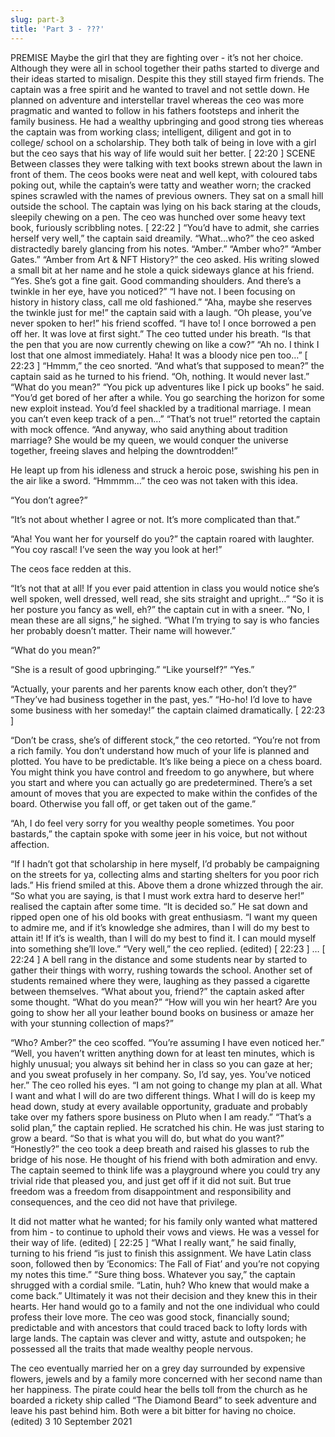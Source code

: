 ```yaml
---
slug: part-3
title: 'Part 3 - ???'
---
```


PREMISE Maybe the girl that they are fighting over - it’s not her choice. Although they were all in school together their paths started to diverge and their ideas started to misalign. Despite this they still stayed firm friends. The captain was a free spirit and he wanted to travel and not settle down. He planned on adventure and interstellar travel whereas the ceo was more pragmatic and wanted to follow in his fathers footsteps and inherit the family business. He had a wealthy upbringing and good strong ties whereas the captain was from working class; intelligent, diligent and got in to college/ school on a scholarship. They both talk of being in love with a girl but the ceo says that his way of life would suit her better. [ 22:20 ] SCENE Between classes they were talking with text books strewn about the lawn in front of them. The ceos books were neat and well kept, with coloured tabs poking out, while the captain’s were tatty and weather worn; the cracked spines scrawled with the names of previous owners. They sat on a small hill outside the school. The captain was lying on his back staring at the clouds, sleepily chewing on a pen. The ceo was hunched over some heavy text book, furiously scribbling notes. [ 22:22 ] “You’d have to admit, she carries herself very well,” the captain said dreamily. “What…who?” the ceo asked distractedly barely glancing from his notes. “Amber.” “Amber who?” “Amber Gates.” “Amber from Art & NFT History?” the ceo asked. His writing slowed a small bit at her name and he stole a quick sideways glance at his friend. “Yes. She’s got a fine gait. Good commanding shoulders. And there’s a twinkle in her eye, have you noticed?” “I have not. I been focusing on history in history class, call me old fashioned.” “Aha, maybe she reserves the twinkle just for me!” the captain said with a laugh. “Oh please, you’ve never spoken to her!” his friend scoffed. “I have to! I once borrowed a pen off her. It was love at first sight.” The ceo tutted under his breath. “Is that the pen that you are now currently chewing on like a cow?” “Ah no. I think I lost that one almost immediately. Haha! It was a bloody nice pen too…” [ 22:23 ] “Hmmm,” the ceo snorted. “And what’s that supposed to mean?” the captain said as he turned to his friend. “Oh, nothing. It would never last.” “What do you mean?” “You pick up adventures like I pick up books” he said. “You’d get bored of her after a while. You go searching the horizon for some new exploit instead. You’d feel shackled by a traditional marriage. I mean you can’t even keep track of a pen…” “That’s not true!” retorted the captain with mock offence. “And anyway, who said anything about tradition marriage? She would be my queen, we would conquer the universe together, freeing slaves and helping the downtrodden!” 

He leapt up from his idleness and struck a heroic pose, swishing his pen in the air like a sword. 
“Hmmmm…” the ceo was not taken with this idea. 

“You don’t agree?”
 
“It’s not about whether I agree or not. It’s more complicated than that.” 

“Aha! You want her for yourself do you?” the captain roared with laughter. “You coy rascal! I’ve seen the way you look at her!” 

The ceos face redden at this. 

“It’s not that at all! If you ever paid attention in class you would notice she’s well spoken, well dressed, well read, she sits straight and upright…” 
“So it is her posture you fancy as well, eh?” the captain cut in with a sneer. “No, I mean these are all signs,” he sighed. “What I’m trying to say is who fancies her probably doesn’t matter. Their name will however.” 

“What do you mean?” 

“She is a result of good upbringing.” “Like yourself?” “Yes.” 

“Actually, your parents and her parents know each other, don’t they?” “They’ve had business together in the past, yes.” “Ho-ho! I’d love to have some business with her someday!” the captain claimed dramatically. [ 22:23 ] 

“Don’t be crass, she’s of different stock,” the ceo retorted. “You’re not from a rich family. You don’t understand how much of your life is planned and plotted. You have to be predictable. It’s like being a piece on a chess board. You might think you have control and freedom to go anywhere, but where you start and where you can actually go are predetermined. There’s a set amount of moves that you are expected to make within the confides of the board. Otherwise you fall off, or get taken out of the game.” 

“Ah, I do feel very sorry for you wealthy people sometimes. You poor bastards,” the captain spoke with some jeer in his voice, but not without affection. 

“If I hadn’t got that scholarship in here myself, I’d probably be campaigning on the streets for ya, collecting alms and starting shelters for you poor rich lads.” His friend smiled at this. Above them a drone whizzed through the air. “So what you are saying, is that I must work extra hard to deserve her!” realised the captain after some time. “It is decided so.” He sat down and ripped open one of his old books with great enthusiasm. “I want my queen to admire me, and if it’s knowledge she admires, than I will do my best to attain it! If it’s is wealth, than I will do my best to find it. I can mould myself into something she’ll love.” “Very well,” the ceo replied. (edited) [ 22:23 ] … [ 22:24 ] A bell rang in the distance and some students near by started to gather their things with worry, rushing towards the school. Another set of students remained where they were, laughing as they passed a cigarette between themselves. “What about you, friend?” the captain asked after some thought. “What do you mean?” “How will you win her heart? Are you going to show her all your leather bound books on business or amaze her with your stunning collection of maps?” 

“Who? Amber?” the ceo scoffed. “You’re assuming I have even noticed her.” “Well, you haven’t written anything down for at least ten minutes, which is highly unusual; you always sit behind her in class so you can gaze at her; and you sweat profusely in her company. So, I’d say, yes. You’ve noticed her.” The ceo rolled his eyes. “I am not going to change my plan at all. What I want and what I will do are two different things. What I will do is keep my head down, study at every available opportunity, graduate and probably take over my fathers spore business on Pluto when I am ready.” “That’s a solid plan,” the captain replied. He scratched his chin. He was just staring to grow a beard. “So that is what you will do, but what do you want?” “Honestly?” the ceo took a deep breath and raised his glasses to rub the bridge of his nose. He thought of his friend with both admiration and envy. The captain seemed to think life was a playground where you could try any trivial ride that pleased you, and just get off if it did not suit. But true freedom was a freedom from disappointment and responsibility and consequences, and the ceo did not have that privilege. 

It did not matter what he wanted; for his family only wanted what mattered from him - to continue to uphold their vows and views. He was a vessel for their way of life. (edited) [ 22:25 ] “What I really want,” he said finally, turning to his friend “is just to finish this assignment. We have Latin class soon, followed then by ‘Economics: The Fall of Fiat’ and you’re not copying my notes this time.” “Sure thing boss. Whatever you say,” the captain shrugged with a cordial smile. “Latin, huh? Who knew that would make a come back.” Ultimately it was not their decision and they knew this in their hearts. Her hand would go to a family and not the one individual who could profess their love more. The ceo was good stock, financially sound; predictable and with ancestors that could traced back to lofty lords with large lands. The captain was clever and witty, astute and outspoken; he possessed all the traits that made wealthy people nervous. 

The ceo eventually married her on a grey day surrounded by expensive flowers, jewels and by a family more concerned with her second name than her happiness. The pirate could hear the bells toll from the church as he boarded a rickety ship called “The Diamond Beard” to seek adventure and leave his past behind him. Both were a bit bitter for having no choice. (edited) 3 10 September 2021